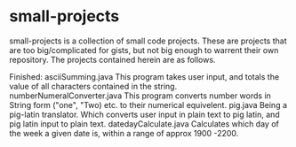 # small-projects
 small-projects is a collection of small code projects. These are projects  that are too big/complicated for gists, but not big enough to warrent their own repository. 
The projects contained herein are as follows. 

Finished:
asciiSumming.java                       This program takes user input, and totals the value of all characters contained in the string. 
numberNumeralConverter.java             This program converts number  words in String form ("one", "Two) etc. to their numerical                                                 equivelent. 
pig.java                                Being a pig-latin translator. Which converts user input in plain text to pig latin, and pig                                              latin input to plain text. 
datedayCalculate.java                   Calculates which day of the week a given date is, within a range of approx 1900 -2200. 
